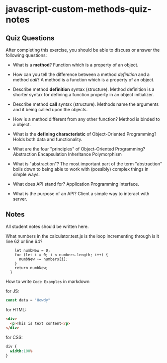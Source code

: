 # javascript-custom-methods-quiz-notes

## Quiz Questions

After completing this exercise, you should be able to discuss or answer the following questions:

- What is a **method**?
Function which is a property of an object.

- How can you tell the difference between a method _definition_ and a method _call_?
A method is a function which is a property of an object.

- Describe method **definition** syntax (structure).
Method definition is a shorter syntax for defining a function property in an object initializer.

- Describe method **call** syntax (structure).
Methods name the arguments and it being called upon the objects.

- How is a method different from any other function?
Method is binded to a object.

- What is the **defining characteristic** of Object-Oriented Programming?
Holds both data and functionality.

- What are the four "principles" of Object-Oriented Programming?
Abstraction
Encapsulation
Inheritance
Polymorphism

- What is "abstraction"?
The most important part of the term "abstraction" boils down to being able to work with (possibly) complex things in simple ways.

- What does API stand for?
Application Programming Interface.

- What is the purpose of an API?
Client a simple way to interact with server.

## Notes

All student notes should be written here.

What numbers in the calculator.test.js is the loop
incrementing through is it line 62 or line 64?

```  sumAll: function (numbers) {
    let numbNew = 0;
    for (let i = 0; i < numbers.length; i++) {
      numbNew += numbers[i];
    }
    return numbNew;
  }
```


How to write `Code Examples` in markdown

for JS:
```javascript
const data = "Howdy"
```

for HTML:
```html
<div>
  <p>This is text content</p>
</div>
```

for CSS:
```css
div {
  width:100%
}
```
